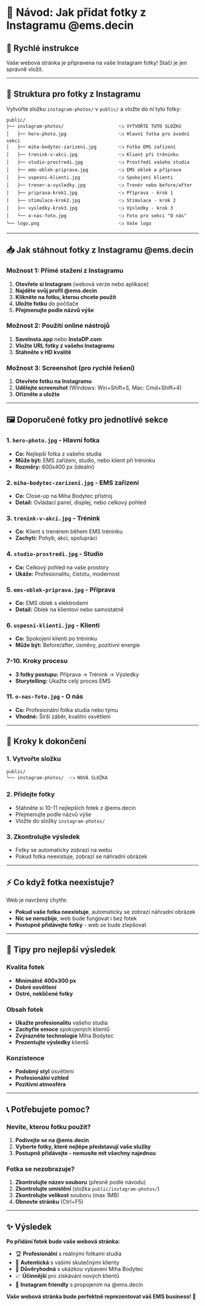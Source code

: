 # 📸 Návod: Jak přidat fotky z Instagramu @ems.decin

## 🎯 Rychlé instrukce

Vaše webová stránka je připravena na vaše Instagram fotky! Stačí je jen správně vložit.

---

## 📁 Struktura pro fotky z Instagramu

Vytvořte složku `instagram-photos/` v `public/` a vložte do ní tyto fotky:

```
public/
├── instagram-photos/                    👈 VYTVOŘTE TUTO SLOŽKU
│   ├── hero-photo.jpg                   👈 Hlavní fotka pro úvodní sekci
│   ├── miha-bodytec-zarizeni.jpg        👈 Fotka EMS zařízení
│   ├── trenink-v-akci.jpg               👈 Klient při tréninku
│   ├── studio-prostredi.jpg             👈 Prostředí vašeho studia
│   ├── ems-oblek-priprava.jpg           👈 EMS oblek a příprava
│   ├── uspesni-klienti.jpg              👈 Spokojení klienti
│   ├── trener-a-vysledky.jpg            👈 Trenér nebo before/after
│   ├── priprava-krok1.jpg               👈 Příprava - krok 1
│   ├── stimulace-krok2.jpg              👈 Stimulace - krok 2
│   ├── vysledky-krok3.jpg               👈 Výsledky - krok 3
│   └── o-nas-foto.jpg                   👈 Foto pro sekci "O nás"
└── logo.png                             👈 Vaše logo
```

---

## 📥 Jak stáhnout fotky z Instagramu @ems.decin

### Možnost 1: Přímé stažení z Instagramu
1. **Otevřete si Instagram** (webová verze nebo aplikace)
2. **Najděte svůj profil @ems.decin**
3. **Klikněte na fotku, kterou chcete použít**
4. **Uložte fotku** do počítače
5. **Přejmenujte podle názvů výše**

### Možnost 2: Použití online nástrojů
1. **SaveInsta.app** nebo **InstaDP.com**
2. **Vložte URL fotky z vašeho Instagramu**
3. **Stáhněte v HD kvalitě**

### Možnost 3: Screenshot (pro rychlé řešení)
1. **Otevřete fotku na Instagramu**
2. **Udělejte screenshot** (Windows: Win+Shift+S, Mac: Cmd+Shift+4)
3. **Ořízněte a uložte**

---

## 🖼️ Doporučené fotky pro jednotlivé sekce

### 1. `hero-photo.jpg` - Hlavní fotka
- **Co:** Nejlepší fotka z vašeho studia
- **Může být:** EMS zařízení, studio, nebo klient při tréninku
- **Rozměry:** 600x400 px (ideální)

### 2. `miha-bodytec-zarizeni.jpg` - EMS zařízení
- **Co:** Close-up na Miha Bodytec přístroj
- **Detail:** Ovládací panel, displej, nebo celkový pohled

### 3. `trenink-v-akci.jpg` - Trénink
- **Co:** Klient s trenérem během EMS tréninku
- **Zachytí:** Pohyb, akci, spolupráci

### 4. `studio-prostredi.jpg` - Studio
- **Co:** Celkový pohled na vaše prostory
- **Ukáže:** Profesionalitu, čistotu, modernost

### 5. `ems-oblek-priprava.jpg` - Příprava
- **Co:** EMS oblek s elektrodami
- **Detail:** Oblek na klientovi nebo samostatně

### 6. `uspesni-klienti.jpg` - Klienti
- **Co:** Spokojení klienti po tréninku
- **Může být:** Before/after, úsměvy, pozitivní energie

### 7-10. Kroky procesu
- **3 fotky postupu:** Příprava → Trénink → Výsledky
- **Storytelling:** Ukažte celý proces EMS

### 11. `o-nas-foto.jpg` - O nás
- **Co:** Profesionální fotka studia nebo týmu
- **Vhodné:** Širší záběr, kvalitní osvětlení

---

## 🚀 Kroky k dokončení

### 1. Vytvořte složku
```
public/
└── instagram-photos/  👈 NOVÁ SLOŽKA
```

### 2. Přidejte fotky
- Stáhněte si 10-11 nejlepších fotek z @ems.decin
- Přejmenujte podle názvů výše
- Vložte do složky `instagram-photos/`

### 3. Zkontrolujte výsledek
- Fotky se automaticky zobrazí na webu
- Pokud fotka neexistuje, zobrazí se náhradní obrázek

---

## ⚡ Co když fotka neexistuje?

Web je navržený chytře:
- **Pokud vaše fotka neexistuje**, automaticky se zobrazí náhradní obrázek
- **Nic se nerozbije**, web bude fungovat i bez fotek
- **Postupně přidávejte fotky** - web se bude zlepšovat

---

## 🎨 Tipy pro nejlepší výsledek

### Kvalita fotek
- **Minimálně 400x300 px**
- **Dobré osvětlení**
- **Ostré, nekličené fotky**

### Obsah fotek
- **Ukažte profesionalitu** vašeho studia
- **Zachyťte emoce** spokojených klientů
- **Zvýrazněte technologie** Miha Bodytec
- **Prezentujte výsledky** klientů

### Konzistence
- **Podobný styl** osvětlení
- **Profesionální vzhled**
- **Pozitivní atmosféra**

---

## 📞 Potřebujete pomoc?

### Nevíte, kterou fotku použít?
1. **Podívejte se na @ems.decin**
2. **Vyberte fotky, které nejlépe představují vaše služby**
3. **Postupně přidávejte - nemusíte mít všechny najednou**

### Fotka se nezobrazuje?
1. **Zkontrolujte název souboru** (přesně podle návodu)
2. **Zkontrolujte umístění** (složka `public/instagram-photos/`)
3. **Zkontrolujte velikost** souboru (max 1MB)
4. **Obnovte stránku** (Ctrl+F5)

---

## ✨ Výsledek

**Po přidání fotek bude vaše webová stránka:**
- 🏆 **Profesionální** s reálnými fotkami studia
- 🎯 **Autentická** s vašimi skutečnými klienty
- 💪 **Důvěryhodná** s ukázkou vybavení Miha Bodytec
- 📈 **Účinnější** pro získávání nových klientů
- 📱 **Instagram friendly** s propojením na @ems.decin

**Vaše webová stránka bude perfektně reprezentovat váš EMS business! 🚀**